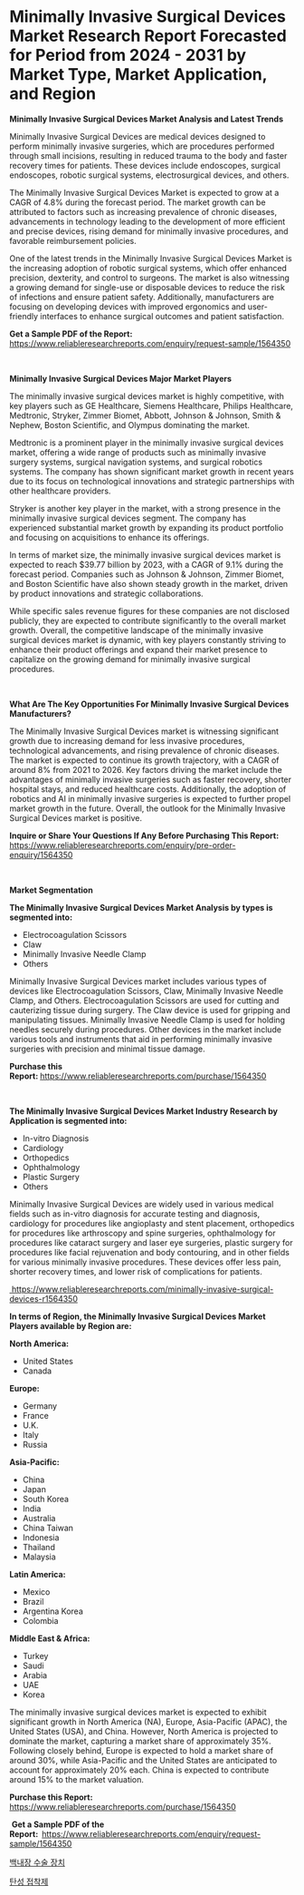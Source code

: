 <p><h1>Minimally Invasive Surgical Devices Market Research Report Forecasted for Period from 2024 -  2031 by Market Type, Market Application, and Region</h1></p><p><strong>Minimally Invasive Surgical Devices Market Analysis and Latest Trends</strong></p>
<p><p>Minimally Invasive Surgical Devices are medical devices designed to perform minimally invasive surgeries, which are procedures performed through small incisions, resulting in reduced trauma to the body and faster recovery times for patients. These devices include endoscopes, surgical endoscopes, robotic surgical systems, electrosurgical devices, and others.</p><p>The Minimally Invasive Surgical Devices Market is expected to grow at a CAGR of 4.8% during the forecast period. The market growth can be attributed to factors such as increasing prevalence of chronic diseases, advancements in technology leading to the development of more efficient and precise devices, rising demand for minimally invasive procedures, and favorable reimbursement policies.</p><p>One of the latest trends in the Minimally Invasive Surgical Devices Market is the increasing adoption of robotic surgical systems, which offer enhanced precision, dexterity, and control to surgeons. The market is also witnessing a growing demand for single-use or disposable devices to reduce the risk of infections and ensure patient safety. Additionally, manufacturers are focusing on developing devices with improved ergonomics and user-friendly interfaces to enhance surgical outcomes and patient satisfaction.</p></p>
<p><strong>Get a Sample PDF of the Report:&nbsp;</strong> <a href="https://www.reliableresearchreports.com/enquiry/request-sample/1564350">https://www.reliableresearchreports.com/enquiry/request-sample/1564350</a></p>
<p>&nbsp;</p>
<p><strong>Minimally Invasive Surgical Devices Major Market Players</strong></p>
<p><p>The minimally invasive surgical devices market is highly competitive, with key players such as GE Healthcare, Siemens Healthcare, Philips Healthcare, Medtronic, Stryker, Zimmer Biomet, Abbott, Johnson & Johnson, Smith & Nephew, Boston Scientific, and Olympus dominating the market.</p><p>Medtronic is a prominent player in the minimally invasive surgical devices market, offering a wide range of products such as minimally invasive surgery systems, surgical navigation systems, and surgical robotics systems. The company has shown significant market growth in recent years due to its focus on technological innovations and strategic partnerships with other healthcare providers.</p><p>Stryker is another key player in the market, with a strong presence in the minimally invasive surgical devices segment. The company has experienced substantial market growth by expanding its product portfolio and focusing on acquisitions to enhance its offerings.</p><p>In terms of market size, the minimally invasive surgical devices market is expected to reach $39.77 billion by 2023, with a CAGR of 9.1% during the forecast period. Companies such as Johnson & Johnson, Zimmer Biomet, and Boston Scientific have also shown steady growth in the market, driven by product innovations and strategic collaborations.</p><p>While specific sales revenue figures for these companies are not disclosed publicly, they are expected to contribute significantly to the overall market growth. Overall, the competitive landscape of the minimally invasive surgical devices market is dynamic, with key players constantly striving to enhance their product offerings and expand their market presence to capitalize on the growing demand for minimally invasive surgical procedures.</p></p>
<p>&nbsp;</p>
<p><strong>What Are The Key Opportunities For Minimally Invasive Surgical Devices Manufacturers?</strong></p>
<p><p>The Minimally Invasive Surgical Devices market is witnessing significant growth due to increasing demand for less invasive procedures, technological advancements, and rising prevalence of chronic diseases. The market is expected to continue its growth trajectory, with a CAGR of around 8% from 2021 to 2026. Key factors driving the market include the advantages of minimally invasive surgeries such as faster recovery, shorter hospital stays, and reduced healthcare costs. Additionally, the adoption of robotics and AI in minimally invasive surgeries is expected to further propel market growth in the future. Overall, the outlook for the Minimally Invasive Surgical Devices market is positive.</p></p>
<p><strong>Inquire or Share Your Questions If Any Before Purchasing This Report:</strong> <a href="https://www.reliableresearchreports.com/enquiry/pre-order-enquiry/1564350">https://www.reliableresearchreports.com/enquiry/pre-order-enquiry/1564350</a></p>
<p>&nbsp;</p>
<p><strong>Market Segmentation</strong></p>
<p><strong>The Minimally Invasive Surgical Devices Market Analysis by types is segmented into:</strong></p>
<p><ul><li>Electrocoagulation Scissors</li><li>Claw</li><li>Minimally Invasive Needle Clamp</li><li>Others</li></ul></p>
<p><p>Minimally Invasive Surgical Devices market includes various types of devices like Electrocoagulation Scissors, Claw, Minimally Invasive Needle Clamp, and Others. Electrocoagulation Scissors are used for cutting and cauterizing tissue during surgery. The Claw device is used for gripping and manipulating tissues. Minimally Invasive Needle Clamp is used for holding needles securely during procedures. Other devices in the market include various tools and instruments that aid in performing minimally invasive surgeries with precision and minimal tissue damage.</p></p>
<p><strong>Purchase this Report:&nbsp;</strong><a href="https://www.reliableresearchreports.com/purchase/1564350">https://www.reliableresearchreports.com/purchase/1564350</a></p>
<p>&nbsp;</p>
<p><strong>The Minimally Invasive Surgical Devices Market Industry Research by Application is segmented into:</strong></p>
<p><ul><li>In-vitro Diagnosis</li><li>Cardiology</li><li>Orthopedics</li><li>Ophthalmology</li><li>Plastic Surgery</li><li>Others</li></ul></p>
<p><p>Minimally Invasive Surgical Devices are widely used in various medical fields such as in-vitro diagnosis for accurate testing and diagnosis, cardiology for procedures like angioplasty and stent placement, orthopedics for procedures like arthroscopy and spine surgeries, ophthalmology for procedures like cataract surgery and laser eye surgeries, plastic surgery for procedures like facial rejuvenation and body contouring, and in other fields for various minimally invasive procedures. These devices offer less pain, shorter recovery times, and lower risk of complications for patients.</p></p>
<p><a href="https://www.reliableresearchreports.com/minimally-invasive-surgical-devices-r1564350">&nbsp;https://www.reliableresearchreports.com/minimally-invasive-surgical-devices-r1564350</a></p>
<p><strong>In terms of Region, the Minimally Invasive Surgical Devices Market Players available by Region are:</strong></p>
<p>
    <p> <strong> North America: </strong>
        <ul>
            <li>United States</li>
            <li>Canada</li>
        </ul>
        </p> 
    <p> <strong> Europe: </strong>
        <ul>
            <li>Germany</li>
            <li>France</li>
            <li>U.K.</li>
            <li>Italy</li>
            <li>Russia</li>
        </ul>
        </p> 
    <p> <strong> Asia-Pacific: </strong>
        <ul>
            <li>China</li>
            <li>Japan</li>
            <li>South Korea</li>
            <li>India</li>
            <li>Australia</li>
            <li>China Taiwan</li>
            <li>Indonesia</li>
            <li>Thailand</li>
            <li>Malaysia</li>
        </ul>
        </p> 
    <p> <strong> Latin America: </strong>
        <ul>
            <li>Mexico</li>
            <li>Brazil</li>
            <li>Argentina Korea</li>
            <li>Colombia</li>
        </ul>
        </p> 
    <p> <strong> Middle East & Africa: </strong>
        <ul>
            <li>Turkey</li>
            <li>Saudi</li>
            <li>Arabia</li>
            <li>UAE</li>
            <li>Korea</li>
        </ul>
    </p>
    </p>
<p><p>The minimally invasive surgical devices market is expected to exhibit significant growth in North America (NA), Europe, Asia-Pacific (APAC), the United States (USA), and China. However, North America is projected to dominate the market, capturing a market share of approximately 35%. Following closely behind, Europe is expected to hold a market share of around 30%, while Asia-Pacific and the United States are anticipated to account for approximately 20% each. China is expected to contribute around 15% to the market valuation.</p></p>
<p><strong>Purchase this Report: </strong><a href="https://www.reliableresearchreports.com/purchase/1564350">https://www.reliableresearchreports.com/purchase/1564350</a></p>
<p>&nbsp;<strong>Get a Sample PDF of the Report:&nbsp;&nbsp;</strong><a href="https://www.reliableresearchreports.com/enquiry/request-sample/1564350">https://www.reliableresearchreports.com/enquiry/request-sample/1564350</a></p>
<p><strong></strong></p>
<p><p><a href="https://medium.com/@margrethowe2016/%EB%B0%A9%EC%95%84%EC%87%A0-%EC%88%98%EC%88%A0%EA%B8%B0%EA%B8%B0-%EC%8B%9C%EC%9E%A5-%EB%B6%84%EC%84%9D-2024%EB%85%84%EB%B6%80%ED%84%B0-2031%EB%85%84%EA%B9%8C%EC%A7%80%EC%9D%98-%EA%B8%80%EB%A1%9C%EB%B2%8C-%EC%82%B0%EC%97%85-%EC%A0%84%EB%A7%9D-91608209836d">백내장 수술 장치</a></p><p><a href="https://medium.com/@kylearson6756sfvf/%ED%83%84%EC%84%B1-%EC%A0%91%EC%B0%A9%EC%A0%9C-%EC%8B%9C%EC%9E%A5%EC%9D%80-%EC%8B%9C%EC%9E%A5-%EC%A0%90%EC%9C%A0%EC%9C%A8-%EC%8B%9C%EC%9E%A5-%ED%8A%B8%EB%A0%8C%EB%93%9C-%EB%B0%8F-%EC%8B%9C%EC%9E%A5-%EC%84%B1%EC%9E%A5%EC%97%90-%EA%B4%80%ED%95%9C-%EC%A0%95%EB%B3%B4%EB%A5%BC-%EC%A0%9C%EA%B3%B5%ED%95%A9%EB%8B%88%EB%8B%A4-febbe39cbd4a">탄성 접착제</a></p></p>